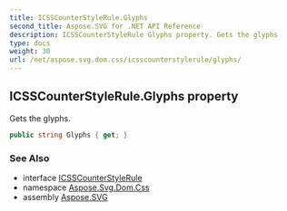 ```yaml
---
title: ICSSCounterStyleRule.Glyphs
second_title: Aspose.SVG for .NET API Reference
description: ICSSCounterStyleRule Glyphs property. Gets the glyphs
type: docs
weight: 30
url: /net/aspose.svg.dom.css/icsscounterstylerule/glyphs/
---
```

## ICSSCounterStyleRule.Glyphs property

Gets the glyphs.

```csharp
public string Glyphs { get; }
```

### See Also

* interface [ICSSCounterStyleRule](../)
* namespace [Aspose.Svg.Dom.Css](../../../aspose.svg.dom.css/)
* assembly [Aspose.SVG](../../../)
